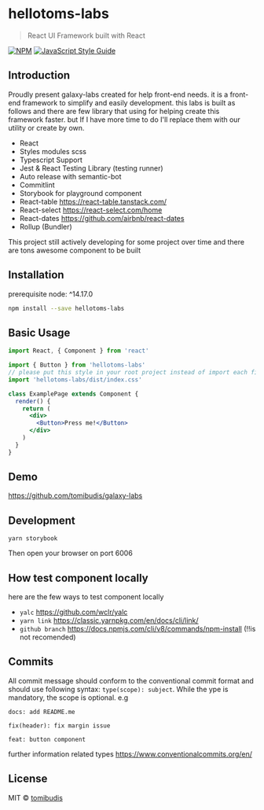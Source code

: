 # hellotoms-labs

> React UI Framework built with React

[![NPM](https://img.shields.io/npm/v/hellotoms-labs.svg)](https://www.npmjs.com/package/hellotoms-labs) [![JavaScript Style Guide](https://img.shields.io/badge/code_style-standard-brightgreen.svg)](https://standardjs.com)

## Introduction
Proudly present galaxy-labs created for help front-end needs. it is a front-end framework to simplify and easily development. this labs is built as follows and there are few library that using for helping create this framework faster. but If I have more time to do I'll replace them with our utility or create by own.
- React
- Styles modules scss
- Typescript Support
- Jest & React Testing Library (testing runner)
- Auto release with semantic-bot
- Commitlint
- Storybook for playground component
- React-table https://react-table.tanstack.com/
- React-select https://react-select.com/home
- React-dates https://github.com/airbnb/react-dates
- Rollup (Bundler)

This project still actively developing for some project over time and there are tons awesome component to be built

## Installation

prerequisite
node: ^14.17.0 


```bash
npm install --save hellotoms-labs
```

## Basic Usage

```jsx
import React, { Component } from 'react'

import { Button } from 'hellotoms-labs'
// please put this style in your root project instead of import each file
import 'hellotoms-labs/dist/index.css'

class ExamplePage extends Component {
  render() {
    return (
      <div>
        <Button>Press me!</Button>
      </div>
    )
  }
}
```

## Demo
https://github.com/tomibudis/galaxy-labs

## Development
```
yarn storybook
```
Then open your browser on port 6006

## How test component locally
here are the few ways to test component locally
- `yalc` https://github.com/wclr/yalc
- `yarn link` https://classic.yarnpkg.com/en/docs/cli/link/
- `github branch` https://docs.npmjs.com/cli/v8/commands/npm-install (!!is not recomended)

## Commits
All commit message should conform to the conventional commit format and should use following syntax: `type(scope): subject`. While the ype is mandatory, the scope is optional. e.g

```
docs: add README.me
```
```
fix(header): fix margin issue
```
```
feat: button component
```
further information related types https://www.conventionalcommits.org/en/

## License

MIT © [tomibudis](https://github.com/tomibudis)
